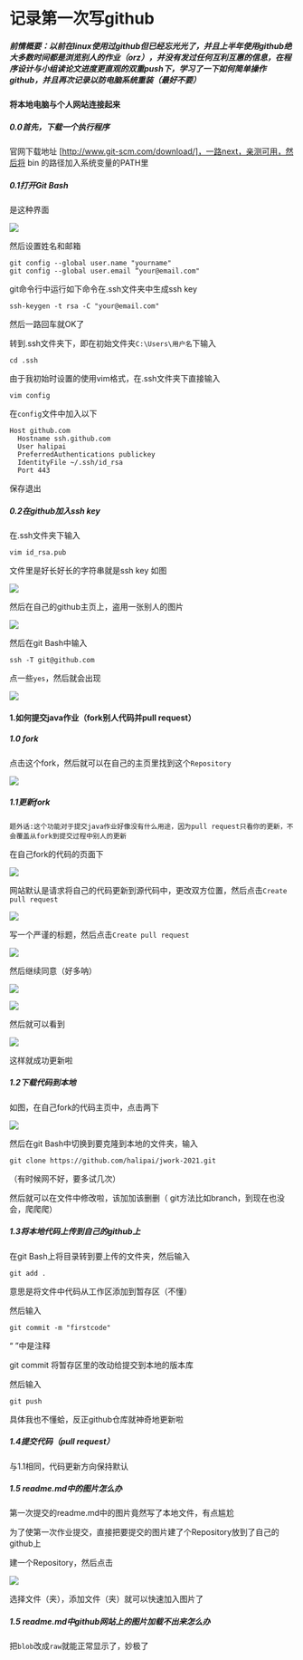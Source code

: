 # 记录第一次写github

##### 前情概要：以前在linux使用过github但已经忘光光了，并且上半年使用github绝大多数时间都是浏览别人的作业（orz），并没有发过任何互利互惠的信息，在程序设计与小组读论文进度更直观的双重push下，学习了一下如何简单操作github，并且再次记录以防电脑系统重装（最好不要）

#### 将本地电脑与个人网站连接起来

##### 0.0首先，下载一个执行程序

官网下载地址 [http://www.git-scm.com/download/]，一路next，亲测可用，然后将 bin 的路径加入系统变量的PATH里

##### 0.1打开Git Bash

是这种界面

![](https://github.com/halipai/MYIMAGES/raw/main/github0/0.png)

然后设置姓名和邮箱

```
git config --global user.name "yourname"
git config --global user.email “your@email.com"
```

git命令行中运行如下命令在.ssh文件夹中生成ssh key

```
ssh-keygen -t rsa -C "your@email.com"
```

然后一路回车就OK了

转到.ssh文件夹下，即在初始文件夹`C:\Users\用户名`下输入

```
cd .ssh
```

由于我初始时设置的使用vim格式，在.ssh文件夹下直接输入

```
vim config
```

在`config`文件中加入以下

```
Host github.com
  Hostname ssh.github.com
  User halipai
  PreferredAuthentications publickey
  IdentityFile ~/.ssh/id_rsa
  Port 443
```

保存退出

##### 0.2在github加入ssh key

在.ssh文件夹下输入

```
vim id_rsa.pub
```

文件里是好长好长的字符串就是ssh key 如图

![](https://github.com/halipai/MYIMAGES/raw/main/github0/1.png)

然后在自己的github主页上，盗用一张别人的图片

![](https://github.com/halipai/MYIMAGES/raw/main/github0/2.png)

然后在git Bash中输入

```
ssh -T git@github.com
```

点一些`yes`，然后就会出现

![](https://github.com/halipai/MYIMAGES/raw/main/github0/3.png)

#### 1.如何提交java作业（fork别人代码并pull request）

##### 1.0 fork

点击这个fork，然后就可以在自己的主页里找到这个`Repository`

![](https://github.com/halipai/MYIMAGES/raw/main/github0/4.png)

##### 1.1更新fork

`题外话:这个功能对于提交java作业好像没有什么用途，因为pull request只看你的更新，不会覆盖从fork到提交过程中别人的更新`

在自己fork的代码的页面下

![](https://github.com/halipai/MYIMAGES/raw/main/github0/5.png)

网站默认是请求将自己的代码更新到源代码中，更改双方位置，然后点击`Create pull request`

![](https://github.com/halipai/MYIMAGES/raw/main/github0/6.png)

写一个严谨的标题，然后点击`Create pull request`

![](https://github.com/halipai/MYIMAGES/raw/main/github0/7.png)

然后继续同意（好多呐）

![](https://github.com/halipai/MYIMAGES/raw/main/github0/8.png)

![](https://github.com/halipai/MYIMAGES/raw/main/github0/9.png)

然后就可以看到

![](https://github.com/halipai/MYIMAGES/raw/main/github0/10.png)

这样就成功更新啦

##### 1.2下载代码到本地

如图，在自己fork的代码主页中，点击两下

![](https://github.com/halipai/MYIMAGES/raw/main/github0/11.png)

然后在git Bash中切换到要克隆到本地的文件夹，输入

```
git clone https://github.com/halipai/jwork-2021.git
```

（有时候网不好，要多试几次）

然后就可以在文件中修改啦，该加加该删删（ git方法比如branch，到现在也没会，爬爬爬）

##### 1.3将本地代码上传到自己的github上

在git Bash上将目录转到要上传的文件夹，然后输入

```
git add .
```

意思是将文件中代码从工作区添加到暂存区（不懂）

然后输入

```
git commit -m "firstcode"
```

“ ”中是注释

git commit 将暂存区里的改动给提交到本地的版本库

然后输入

```
git push
```

具体我也不懂蛤，反正github仓库就神奇地更新啦

##### 1.4提交代码（pull request）

与1.1相同，代码更新方向保持默认

##### 1.5 readme.md中的图片怎么办

第一次提交的readme.md中的图片竟然写了本地文件，有点尴尬

为了使第一次作业提交，直接把要提交的图片建了个Repository放到了自己的github上

建一个Repository，然后点击

![](https://github.com/halipai/MYIMAGES/raw/main/github0/12.png)

选择文件（夹），添加文件（夹）就可以快速加入图片了

##### 1.5 readme.md中github网站上的图片加载不出来怎么办
把`blob`改成`raw`就能正常显示了，妙极了
